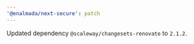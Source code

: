 ```yaml
---
'@enalmada/next-secure': patch
---
```


Updated dependency `@scaleway/changesets-renovate` to `2.1.2`.
